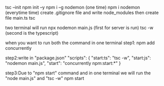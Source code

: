 tsc –init
npm init –y
npm i –g nodemon (one time)
npm i nodemon (everytime time)
create .gitignore file and write node_modules
then create file main.ts
tsc

two terminal will run
npx nodemon main.js (first for server is run)
tsc -w (second is the typescript)

when you want to run both the command in one terminal
step1:
npm add concurrently

step2:write in "package.json"
"scripts": {
"start:ts": "tsc -w",
"start:js": "nodemon main.js",
"start": "concurrently npm:start:\*"
}

step3:Due to "npm start" command and in one terminal we will run the "node main.js" and "tsc -w"
npm start
